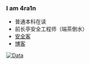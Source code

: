 ### I am 4ra1n
- 普通本科在读
- 前长亭安全工程师（端茶倒水）
- [安全客](https://www.anquanke.com/member/160459)
- [博客](https://xushao.ltd)

[![Data](https://github-readme-stats.vercel.app/api?username=EmYiQing)]()
